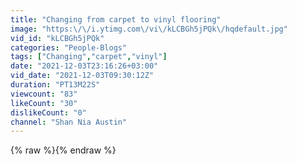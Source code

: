 ```yaml
---
title: "Changing from carpet to vinyl flooring"
image: "https:\/\/i.ytimg.com\/vi\/kLCBGh5jPQk\/hqdefault.jpg"
vid_id: "kLCBGh5jPQk"
categories: "People-Blogs"
tags: ["Changing","carpet","vinyl"]
date: "2021-12-03T23:16:26+03:00"
vid_date: "2021-12-03T09:30:12Z"
duration: "PT13M22S"
viewcount: "83"
likeCount: "30"
dislikeCount: "0"
channel: "Shan Nia Austin"
---
```

{% raw %}{% endraw %}
